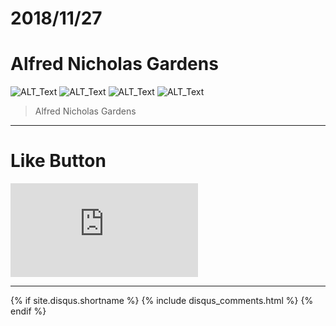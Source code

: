 # 2018/11/27
# Alfred Nicholas Gardens

![ALT_Text](https://s9443112.github.io/github_blog/2018/2018-11-27/IMG_2207.JPG)
![ALT_Text](https://s9443112.github.io/github_blog/2018/2018-11-27/IMG_2210.JPG)
![ALT_Text](https://s9443112.github.io/github_blog/2018/2018-11-27/IMG_2212.JPG)
![ALT_Text](https://s9443112.github.io/github_blog/2018/2018-11-27/IMG_2213.JPG)

>Alfred Nicholas Gardens



* * *

# Like Button

<iframe class="lc-margin-top-64 lc-margin-bottom-32 lc-mobile" data-v-b66e9a5a="" frameborder="0" src="https://button.like.co/in/embed/s9443112/button"> </iframe>

* * *

{% if site.disqus.shortname %}
  {% include disqus_comments.html %}
{% endif %}